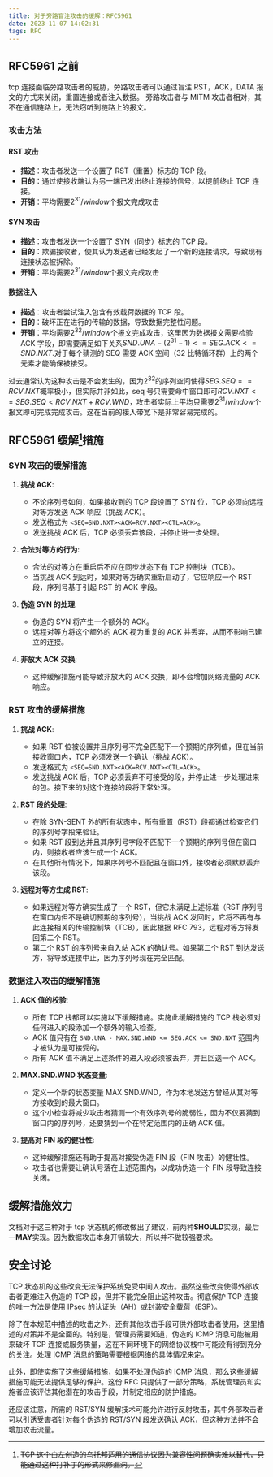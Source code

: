 ```yaml
---
title: 对于旁路盲注攻击的缓解：RFC5961
date: 2023-11-07 14:02:31
tags: RFC
---
```


## RFC5961 之前

tcp 连接面临旁路攻击者的威胁，旁路攻击者可以通过盲注 RST，ACK，DATA 报文的方式来关闭，重置连接或者注入数据。
旁路攻击者与 MITM 攻击者相对，其不在通信链路上，无法窃听到链路上的报文。

### 攻击方法

#### RST 攻击

- **描述**：攻击者发送一个设置了 RST（重置）标志的 TCP 段。
- **目的**：通过使接收端认为另一端已发出终止连接的信号，以提前终止 TCP 连接。
- **开销**：平均需要$2^{31}/window$个报文完成攻击

#### SYN 攻击

- **描述**：攻击者发送一个设置了 SYN（同步）标志的 TCP 段。
- **目的**：欺骗接收者，使其认为发送者已经发起了一个新的连接请求，导致现有连接状态被拆除。
- **开销**：平均需要$2^{31}/window$个报文完成攻击

#### 数据注入

- **描述**：攻击者尝试注入包含有效载荷数据的 TCP 段。
- **目的**：破坏正在进行的传输的数据，导致数据完整性问题。
- **开销**：平均需要$2^{32}/window$个报文完成攻击，这里因为数据报文需要检验 ACK 字段，即需要满足如下关系$SND.UNA-(2^{31}-1) <= SEG.ACK <= SND.NXT$.对于每个猜测的 SEQ 需要 ACK 空间（32 比特循环群）上的两个元素才能确保被接受。

过去通常认为这种攻击是不会发生的，因为$2^{32}$的序列空间使得$SEG.SEQ == RCV.NXT$概率极小，但实际并非如此，seq 号只需要命中窗口即可$RCV.NXT <= SEG.SEQ < RCV.NXT+RCV.WND$，攻击者实际上平均只需要$2^{31}/window$个报文即可完成完成攻击。这在当前的接入带宽下是非常容易完成的。

## RFC5961 缓解[^1]措施

[^1]: ~~TCP 这个白左创造的乌托邦适用的通信协议因为兼容性问题确实难以替代，只能通过这种打补丁的形式来修漏洞。~~

### SYN 攻击的缓解措施

1. **挑战 ACK**:

   - 不论序列号如何，如果接收到的 TCP 段设置了 SYN 位，TCP 必须向远程对等方发送 ACK 响应（挑战 ACK）。
   - 发送格式为 `<SEQ=SND.NXT><ACK=RCV.NXT><CTL=ACK>`。
   - 发送挑战 ACK 后，TCP 必须丢弃该段，并停止进一步处理。

2. **合法对等方的行为**:

   - 合法的对等方在重启后不应在同步状态下有 TCP 控制块（TCB）。
   - 当挑战 ACK 到达时，如果对等方确实重新启动了，它应响应一个 RST 段，序列号基于引起 RST 的 ACK 字段。

3. **伪造 SYN 的处理**:

   - 伪造的 SYN 将产生一个额外的 ACK。
   - 远程对等方将这个额外的 ACK 视为重复的 ACK 并丢弃，从而不影响已建立的连接。

4. **非放大 ACK 交换**:
   - 这种缓解措施可能导致非放大的 ACK 交换，即不会增加网络流量的 ACK 响应。

### RST 攻击的缓解措施

1. **挑战 ACK**:

   - 如果 RST 位被设置并且序列号不完全匹配下一个预期的序列值，但在当前接收窗口内，TCP 必须发送一个确认（挑战 ACK）。
   - 发送格式为 `<SEQ=SND.NXT><ACK=RCV.NXT><CTL=ACK>`。
   - 发送挑战 ACK 后，TCP 必须丢弃不可接受的段，并停止进一步处理进来的包。接下来的对这个连接的段将正常处理。

2. **RST 段的处理**:

   - 在除 SYN-SENT 外的所有状态中，所有重置（RST）段都通过检查它们的序列号字段来验证。
   - 如果 RST 段到达并且其序列号字段不匹配下一个预期的序列号但在窗口内，则接收者应该生成一个 ACK。
   - 在其他所有情况下，如果序列号不匹配且在窗口外，接收者必须默默丢弃该段。

3. **远程对等方生成 RST**:
   - 如果远程对等方确实生成了一个 RST，但它未满足上述标准（RST 序列号在窗口内但不是确切预期的序列号），当挑战 ACK 发回时，它将不再有与此连接相关的传输控制块（TCB），因此根据 RFC 793，远程对等方将发回第二个 RST。
   - 第二个 RST 的序列号来自入站 ACK 的确认号。如果第二个 RST 到达发送方，将导致连接中止，因为序列号现在完全匹配。

### 数据注入攻击的缓解措施

1. **ACK 值的校验**:

   - 所有 TCP 栈都可以实施以下缓解措施。实施此缓解措施的 TCP 栈必须对任何进入的段添加一个额外的输入检查。
   - ACK 值只有在 `SND.UNA - MAX.SND.WND <= SEG.ACK <= SND.NXT` 范围内才被认为是可接受的。
   - 所有 ACK 值不满足上述条件的进入段必须被丢弃，并且回送一个 ACK。

2. **MAX.SND.WND 状态变量**:

   - 定义一个新的状态变量 MAX.SND.WND，作为本地发送方曾经从其对等方接收到的最大窗口。
   - 这个小检查将减少攻击者猜测一个有效序列号的脆弱性，因为不仅要猜到窗口内的序列号，还要猜到一个在特定范围内的正确 ACK 值。

3. **提高对 FIN 段的健壮性**:
   - 这种缓解措施还有助于提高对接受伪造 FIN 段（FIN 攻击）的健壮性。
   - 攻击者也需要让确认号落在上述范围内，以成功伪造一个 FIN 段导致连接关闭。

## 缓解措施效力

文档对于这三种对于 tcp 状态机的修改做出了建议，前两种**SHOULD**实现，最后一**MAY**实现。因为数据攻击本身开销较大，所以并不做较强要求。

## 安全讨论

TCP 状态机的这些改变无法保护系统免受中间人攻击。虽然这些改变使得外部攻击者更难注入伪造的 TCP 段，但并不能完全阻止这种攻击。彻底保护 TCP 连接的唯一方法是使用 IPsec 的认证头（AH）或封装安全载荷（ESP）。

除了在本规范中描述的攻击之外，还有其他攻击手段可供外部攻击者使用，这里描述的对策并不是全面的。特别是，管理员需要知道，伪造的 ICMP 消息可能被用来破坏 TCP 连接或服务质量，这在不同环境下的网络协议栈中可能没有得到充分的关注。处理 ICMP 消息的策略需要根据网络的具体情况来定。

此外，即使实施了这些缓解措施，如果不处理伪造的 ICMP 消息，那么这些缓解措施可能无法提供足够的保护。这份 RFC 只提供了一部分策略，系统管理员和实施者应该评估其他潜在的攻击手段，并制定相应的防护措施。

还应该注意，所需的 RST/SYN 缓解技术可能允许进行反射攻击，其中外部攻击者可以引诱受害者针对每个伪造的 RST/SYN 段发送确认 ACK，但这种方法并不会增加攻击流量。
